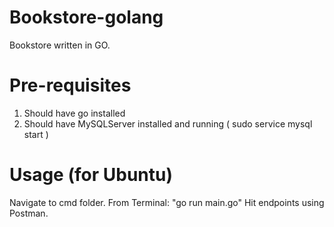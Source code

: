 # Bookstore-golang
Bookstore written in GO.

# Pre-requisites
1. Should have go installed
2. Should have MySQLServer installed and running ( sudo service mysql start )

# Usage (for Ubuntu)

Navigate to cmd folder.
From Terminal: "go run main.go"
Hit endpoints using Postman.

